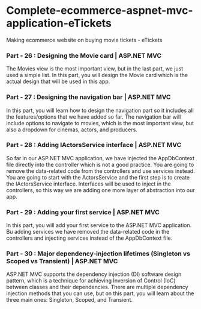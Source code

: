 # Complete-ecommerce-aspnet-mvc-application-eTickets
Making ecommerce website on buying movie tickets - eTickets

### Part - 26 : Designing the Movie card | ASP.NET MVC

The Movies view is the most important view, but in the last part, we just used a simple list. In this part, you will design the Movie card which is the actual design that will be used in this app.

### Part - 27 : Designing the navigation bar | ASP.NET MVC

In this part, you will learn how to design the navigation part so it includes all the features/options that we have added so far. 
The navigation bar will include options to navigate to movies, which is the most important view, but also a dropdown for cinemas, actors, and producers.

### Part - 28 : Adding IActorsService interface | ASP.NET MVC

So far in our ASP.NET MVC application, we have injected the AppDbContext file directly into the controller which is not a good practice.
You are going to remove the data-related code from the controllers and use services instead. You are going to start with the ActorsService and the first step is to create the IActorsService interface. Interfaces will be used to inject in the controllers, so this way we are adding one more layer of abstraction into our app.

### Part - 29 : Adding your first service | ASP.NET MVC

In this part, you will add your first service to the ASP.NET MVC application. Bu adding services we have removed the data-related code in the controllers and injecting services instead of the AppDbContext file. 

### Part - 30 : Major dependency-injection lifetimes (Singleton vs Scoped vs Transient) | ASP.NET MVC

ASP.NET MVC supports the dependency injection (DI) software design pattern, which is a technique for achieving Inversion of Control (IoC) between classes and their dependencies.
There are multiple dependency injection methods that you can use, but on this part, you will learn about the three main ones: Singleton, Scoped, and Transient.


